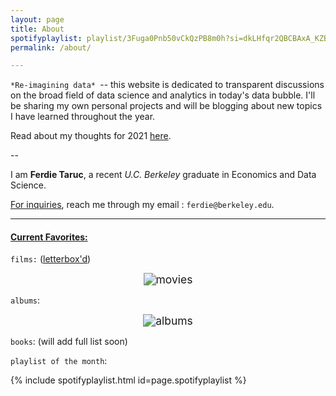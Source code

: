 ```yaml
---
layout: page
title: About
spotifyplaylist: playlist/3Fuga0Pnb50vCkQzPB8m0h?si=dkLHfqr2QBCBAxA_KZBeUQ
permalink: /about/

---
```


`*Re-imagining data* `-- this website is dedicated to transparent discussions on the broad field of data science and analytics in today's data bubble. I'll be sharing my own personal projects and will be blogging about new topics I have learned throughout the year.  

Read about my thoughts for 2021 [here](https://ferdie.org/2021/01/09/thoughts-into-new-year/).

--

I am **Ferdie Taruc**, a recent *U.C. Berkeley* graduate in Economics and Data Science.

<u>For inquiries</u>, reach me through my email : `ferdie@berkeley.edu`.

----

#### <u>Current Favorites:</u>

`films:` ([letterbox'd](https://letterboxd.com/ferdie/))

<center><img src="https://ferdie.org/images/movies.png" alt="movies" style="zoom: 125%;" /></center>

`albums`: 

<center><img src="https://ferdie.org/images/albums_final.jpg" alt="albums" style="zoom: 125%;" /></center>

`books`: (will add full list soon)



`playlist of the month`:

{% include spotifyplaylist.html id=page.spotifyplaylist %}